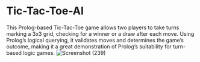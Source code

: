 # Tic-Tac-Toe-AI
This Prolog-based Tic-Tac-Toe game allows two players to take turns marking a 3x3 grid, checking for a winner or a draw after each move. Using Prolog’s logical querying, it validates moves and determines the game’s outcome, making it a great demonstration of Prolog’s suitability for turn-based logic games.
![Screenshot (239)](https://github.com/user-attachments/assets/33a0fdf5-db4f-4d80-b118-c9527ef1e1d9)
